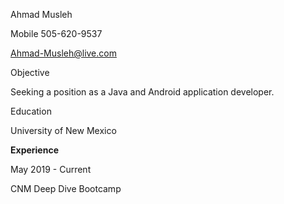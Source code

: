 Ahmad Musleh

Mobile 505-620-9537

Ahmad-Musleh@live.com

Objective

Seeking a position as a Java and Android application developer.

Education

University of New Mexico

<b>Experience</b>

May 2019 - Current

CNM Deep Dive Bootcamp
